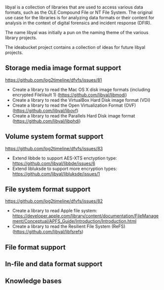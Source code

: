 libyal is a collection of libraries that are used to access various data formats, such as the OLE Compound File or NT File System. The original use case for the libraries is for analyzing data formats or their content for analysis in the context of digital forensics and incident response (DFIR).

The name libyal was initially a pun on the naming theme of the various library projects. 

The ideabucket project contains a collection of ideas for future libyal projects.

## Storage media image format support
https://github.com/log2timeline/dfvfs/issues/81

* Create a library to read the Mac OS X disk image formats (including encrypted FileVault 1) (https://github.com/libyal/libmodi)
* Create a library to read the VirtualBox Hard Disk image format (VDI)
* Create a library to read the Open Virtualization Format (OVF) (https://github.com/libyal/libovf)
* Create a library to read the Parallels Hard Disk image format (https://github.com/libyal/libphdi)

## Volume system format support
https://github.com/log2timeline/dfvfs/issues/83

* Extend libbde to support AES-XTS enctyption type: https://github.com/libyal/libbde/issues/6
* Extend libluksde to support more encryption types: https://github.com/libyal/libluksde/issues/1

## File system format support
https://github.com/log2timeline/dfvfs/issues/82

* Create a library to read Apple file system: https://developer.apple.com/library/content/documentation/FileManagement/Conceptual/APFS_Guide/Introduction/Introduction.html
* Create a library to read the Resilient File System (ReFS) (https://github.com/libyal/libfsrefs)

## File format support

## In-file and data format support

## Knowledge bases
